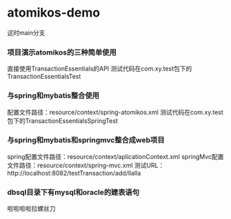 # atomikos-demo

这时main分支


### 项目演示atomikos的三种简单使用
直接使用TransactionEssentials的API
测试代码在com.xy.test包下的TransactionEssentialsTest

### 与spring和mybatis整合使用
配置文件路径：resource/context/spring-atomikos.xml 测试代码在com.xy.test包下的TransactionEssentialsSpringTest

### 与spring和mybatis和springmvc整合成web项目
spring配置文件路径：resource/context/aplicationContext.xml springMvc配置文件路径：resource/context/spring-mvc.xml 测试URL：http://localhost:8082/testTransaction/add/llalla

### dbsql目录下有mysql和oracle的建表语句

啦啦啦啦拉螺丝刀